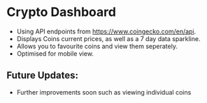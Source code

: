 # Crypto Dashboard

- Using API endpoints from https://www.coingecko.com/en/api.
- Displays Coins current prices, as well as a 7 day data sparkline.
- Allows you to favourite coins and view them seperately.
- Optimised for mobile view.

## Future Updates:
- Further improvements soon such as viewing individual coins
